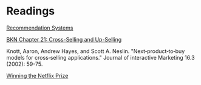 # Readings

[Recommendation Systems](http://infolab.stanford.edu/~ullman/mmds/ch9.pdf)

[BKN Chapter 21: Cross-Selling and Up-Selling](https://link.springer.com/chapter/10.1007/978-0-387-72579-6_21)

Knott, Aaron, Andrew Hayes, and Scott A. Neslin. "Next‐product‐to‐buy models for cross‐selling applications." Journal of interactive Marketing 16.3 (2002): 59-75.

[Winning the Netflix Prize](https://youtu.be/ImpV70uLxyw)

